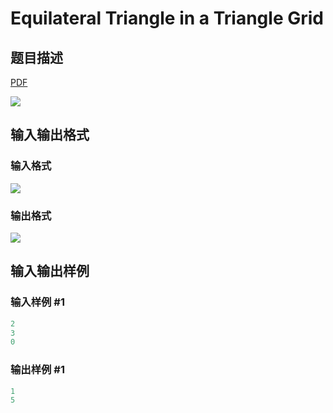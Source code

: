 # Equilateral Triangle in a Triangle Grid

## 题目描述

[problemUrl]: https://uva.onlinejudge.org/index.php?option=com_onlinejudge&Itemid=8&category=602&page=show_problem&problem=4355

[PDF](https://uva.onlinejudge.org/external/126/p12630.pdf)

![](https://cdn.luogu.com.cn/upload/vjudge_pic/UVA12630/64f3ef0210b2769c0828b23ca3d8dcd5513b1df2.png)

## 输入输出格式

### 输入格式

![](https://cdn.luogu.com.cn/upload/vjudge_pic/UVA12630/bf73e50334bacb1e97ed9f03a402afbd9087716b.png)

### 输出格式

![](https://cdn.luogu.com.cn/upload/vjudge_pic/UVA12630/42361fe6826952f03838e11a5f4e40c1b76ec2c1.png)

## 输入输出样例

### 输入样例 #1

```cpp
2
3
0
```


### 输出样例 #1

```cpp
1
5
```


